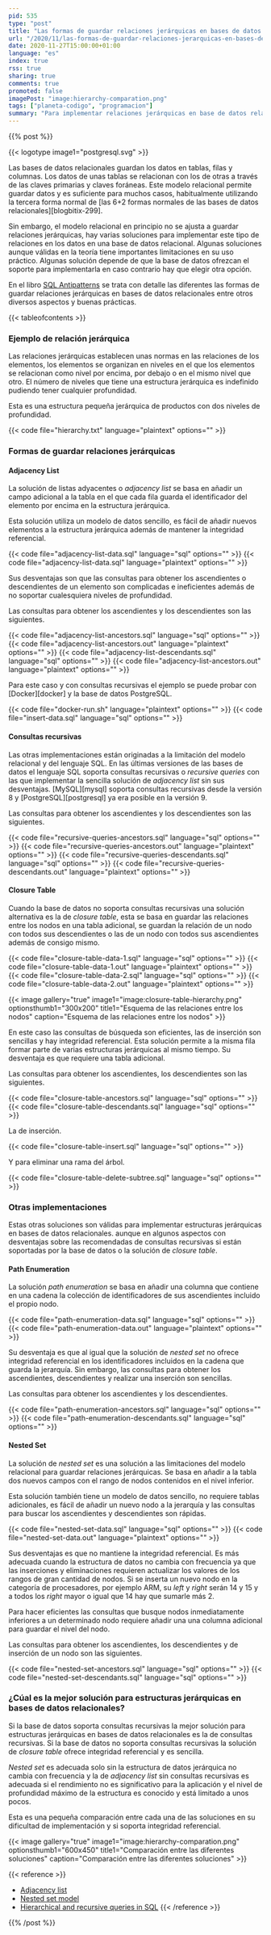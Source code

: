 ```yaml
---
pid: 535
type: "post"
title: "Las formas de guardar relaciones jerárquicas en bases de datos relacionales"
url: "/2020/11/las-formas-de-guardar-relaciones-jerarquicas-en-bases-de-datos-relacionales/"
date: 2020-11-27T15:00:00+01:00
language: "es"
index: true
rss: true
sharing: true
comments: true
promoted: false
imagePost: "image:hierarchy-comparation.png"
tags: ["planeta-codigo", "programacion"]
summary: "Para implementar relaciones jerárquicas en base de datos relacionales hay varias soluciones conocidas. En este artículo comento las más conocidas con sus desventajas y cual elegir en función de si la base de datos soporta consultas recursivas o en caso de que no las soporte."
---
```


{{% post %}}

{{< logotype image1="postgresql.svg" >}}

Las bases de datos relacionales guardan los datos en tablas, filas y columnas. Los datos de unas tablas se relacionan con los de otras a través de las claves primarias y claves foráneas. Este modelo relacional permite guardar datos y es suficiente para muchos casos, habitualmente utilizando la tercera forma normal de [las 6+2 formas normales de las bases de datos relacionales][blogbitix-299].

Sin embargo, el modelo relacional en principio no se ajusta a guardar relaciones jerárquicas, hay varias soluciones para implementar este tipo de relaciones en los datos en una base de datos relacional. Algunas soluciones aunque válidas en la teoría tiene importantes limitaciones en su uso práctico. Algunas solución depende de que la base de datos ofrezcan el soporte para implementarla en caso contrario hay que elegir otra opción.

En el libro [SQL Antipatterns](https://amzn.to/2G2oRN1) se trata con detalle las diferentes las formas de guardar relaciones jerárquicas en bases de datos relacionales entre otros diversos aspectos y buenas prácticas.

{{< tableofcontents >}}

### Ejemplo de relación jerárquica

Las relaciones jerárquicas establecen unas normas en las relaciones de los elementos, los elementos se organizan en niveles en el que los elementos se relacionan como nivel por encima, por debajo o en el mismo nivel que otro. El número de niveles que tiene una estructura jerárquica es indefinido pudiendo tener cualquier profundidad.

Esta es una estructura pequeña jerárquica de productos con dos niveles de profundidad.

{{< code file="hierarchy.txt" language="plaintext" options="" >}}

### Formas de guardar relaciones jerárquicas

#### Adjacency List

La solución de listas adyacentes o _adjacency list_ se basa en añadir un campo adicional a la tabla en el que cada fila guarda el identificador del elemento por encima en la estructura jerárquica.

Esta solución utiliza un modelo de datos sencillo, es fácil de añadir nuevos elementos a la estructura jerárquica además de mantener la integridad referencial.

{{< code file="adjacency-list-data.sql" language="sql" options="" >}}
{{< code file="adjacency-list-data.sql" language="plaintext" options="" >}}

Sus desventajas son que las consultas para obtener los ascendientes o descendientes de un elemento son complicadas e ineficientes además de no soportar cualesquiera niveles de profundidad.

Las consultas para obtener los ascendientes y los descendientes son las siguientes.

{{< code file="adjacency-list-ancestors.sql" language="sql" options="" >}}
{{< code file="adjacency-list-ancestors.out" language="plaintext" options="" >}}
{{< code file="adjacency-list-descendants.sql" language="sql" options="" >}}
{{< code file="adjacency-list-ancestors.out" language="plaintext" options="" >}}

Para este caso y con consultas recursivas el ejemplo se puede probar con [Docker][docker] y la base de datos PostgreSQL.

{{< code file="docker-run.sh" language="plaintext" options="" >}}
{{< code file="insert-data.sql" language="sql" options="" >}}

#### Consultas recursivas

Las otras implementaciones están originadas a la limitación del modelo relacional y del lenguaje SQL. En las últimas versiones de las bases de datos el lenguaje SQL soporta consultas recursivas o _recursive queries_ con las que implementar la sencilla solución de _adjacency list_ sin sus desventajas. [MySQL][mysql] soporta consultas recursivas desde la versión 8 y [PostgreSQL][postgresql] ya era posible en la versión 9.

Las consultas para obtener los ascendientes y los descendientes son las siguientes.

{{< code file="recursive-queries-ancestors.sql" language="sql" options="" >}}
{{< code file="recursive-queries-ancestors.out" language="plaintext" options="" >}}
{{< code file="recursive-queries-descendants.sql" language="sql" options="" >}}
{{< code file="recursive-queries-descendants.out" language="plaintext" options="" >}}

#### Closure Table

Cuando la base de datos no soporta consultas recursivas una solución alternativa es la de _closure table_, esta se basa en guardar las relaciones entre los nodos en una tabla adicional, se guardan la relación de un nodo con todos sus descendientes o las de un nodo con todos sus ascendientes además de consigo mismo.

{{< code file="closure-table-data-1.sql" language="sql" options="" >}}
{{< code file="closure-table-data-1.out" language="plaintext" options="" >}}
{{< code file="closure-table-data-2.sql" language="sql" options="" >}}
{{< code file="closure-table-data-2.out" language="plaintext" options="" >}}

{{< image
    gallery="true"
    image1="image:closure-table-hierarchy.png" optionsthumb1="300x200" title1="Esquema de las relaciones entre los nodos"
    caption="Esquema de las relaciones entre los nodos" >}}

En este caso las consultas de búsqueda son eficientes, las de inserción son sencillas y hay integridad referencial. Esta solución permite a la misma fila formar parte de varias estructuras jerárquicas al mismo tiempo. Su desventaja es que requiere una tabla adicional.

Las consultas para obtener los ascendientes, los descendientes son las siguientes.

{{< code file="closure-table-ancestors.sql" language="sql" options="" >}}
{{< code file="closure-table-descendants.sql" language="sql" options="" >}}

La de inserción.

{{< code file="closure-table-insert.sql" language="sql" options="" >}}

Y para eliminar una rama del árbol.

{{< code file="closure-table-delete-subtree.sql" language="sql" options="" >}}

### Otras implementaciones

Estas otras soluciones son válidas para implementar estructuras jerárquicas en bases de datos relacionales. aunque en algunos aspectos con desventajas sobre las recomendadas de consultas recursivas si están soportadas por la base de datos o la solución de _closure table_.

#### Path Enumeration

La solución _path enumeration_ se basa en añadir una columna que contiene en una cadena la colección de identificadores de sus ascendientes incluido el propio nodo.

{{< code file="path-enumeration-data.sql" language="sql" options="" >}}
{{< code file="path-enumeration-data.out" language="plaintext" options="" >}}

Su desventaja es que al igual que la solución de _nested set_ no ofrece integridad referencial en los identificadores incluidos en la cadena que guarda la jerarquía. Sin embargo, las consultas para obtener los ascendientes, descendientes y realizar una inserción son sencillas.

Las consultas para obtener los ascendientes y los descendientes.

{{< code file="path-enumeration-ancestors.sql" language="sql" options="" >}}
{{< code file="path-enumeration-descendants.sql" language="sql" options="" >}}

#### Nested Set

La solución de _nested set_ es una solución a las limitaciones del modelo relacional para guardar relaciones jerárquicas. Se basa en añadir a la tabla dos nuevos campos con el rango de nodos contenidos en el nivel inferior.

Esta solución también tiene un modelo de datos sencillo, no requiere tablas adicionales, es fácil de añadir un nuevo nodo a la jerarquía y las consultas para buscar los ascendientes y descendientes son rápidas.

{{< code file="nested-set-data.sql" language="sql" options="" >}}
{{< code file="nested-set-data.out" language="plaintext" options="" >}}

Sus desventajas es que no mantiene la integridad referencial. Es más adecuada cuando la estructura de datos no cambia con frecuencia ya que las inserciones y eliminaciones requieren actualizar los valores de los rangos de gran cantidad de nodos. Si se inserta un nuevo nodo en la categoría de procesadores, por ejemplo ARM, su _left_ y _right_ serán 14 y 15 y a todos los _right_ mayor o igual que 14 hay que sumarle más 2.

Para hacer eficientes las consultas que busque nodos inmediatamente inferiores a un determinado nodo requiere añadir una una columna adicional para guardar el nivel del nodo.

Las consultas para obtener los ascendientes, los descendientes y de inserción de un nodo son las siguientes.

{{< code file="nested-set-ancestors.sql" language="sql" options="" >}}
{{< code file="nested-set-descendants.sql" language="sql" options="" >}}

### ¿Cúal es la mejor solución para estructuras jerárquicas en bases de datos relacionales?

Si la base de datos soporta consultas recursivas la mejor solución para estructuras jerárquicas en bases de datos relacionales es la de consultas recursivas. Si la base de datos no soporta consultas recursivas la solución de _closure table_ ofrece integridad referencial y es sencilla.

_Nested set_ es adecuada solo sin la estructura de datos jerárquica no cambia con frecuencia y la de _adjacency list_ sin consultas recursivas es adecuada si el rendimiento no es significativo para la aplicación y el nivel de profundidad máximo de la estructura es conocido y está limitado a unos pocos.

Esta es una pequeña comparación entre cada una de las soluciones en su dificultad de implementación y si soporta integridad referencial.

{{< image
    gallery="true"
    image1="image:hierarchy-comparation.png" optionsthumb1="600x450" title1="Comparación entre las diferentes soluciones"
    caption="Comparación entre las diferentes soluciones" >}}

{{< reference >}}
* [Adjacency list](https://en.wikipedia.org/wiki/Adjacency_list)
* [Nested set model](https://en.wikipedia.org/wiki/Nested_set_model)
* [Hierarchical and recursive queries in SQL](https://en.wikipedia.org/wiki/Hierarchical_and_recursive_queries_in_SQL)
{{< /reference >}}

{{% /post %}}
